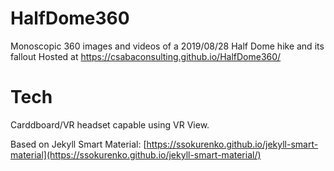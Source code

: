 # HalfDome360
Monoscopic 360 images and videos of a 2019/08/28 Half Dome hike and its fallout
Hosted at https://csabaconsulting.github.io/HalfDome360/

# Tech
Carddboard/VR headset capable using VR View.

Based on Jekyll Smart Material:
[https://ssokurenko.github.io/jekyll-smart-material](https://ssokurenko.github.io/jekyll-smart-material/)
